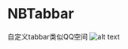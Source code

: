 # NBTabbar
自定义tabbar类似QQ空间
 ![alt text](https://github.com/juxuechen/ShareKit/blob/cut-for-baby/share.jpg)
